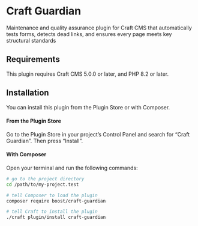 # Craft Guardian

Maintenance and quality assurance plugin for Craft CMS that automatically tests forms, detects dead links, and ensures every page meets key structural standards

## Requirements

This plugin requires Craft CMS 5.0.0 or later, and PHP 8.2 or later.

## Installation

You can install this plugin from the Plugin Store or with Composer.

#### From the Plugin Store

Go to the Plugin Store in your project’s Control Panel and search for “Craft Guardian”. Then press “Install”.

#### With Composer

Open your terminal and run the following commands:

```bash
# go to the project directory
cd /path/to/my-project.test

# tell Composer to load the plugin
composer require boost/craft-guardian

# tell Craft to install the plugin
./craft plugin/install craft-guardian
```
